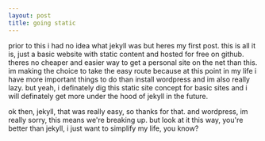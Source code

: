 ```yaml
---
layout: post
title: going static
---
```


prior to this i had no idea what jekyll was but heres my first post. this is all it is, just a basic website with static content and hosted for free on github. theres no cheaper and easier way to get a personal site on the net than this. im making the choice to take the easy route because at this point in my life i have more important things to do than install wordpress and im also really lazy. but yeah, i definately dig this static site concept for basic sites and i will definately get more under the hood of jekyll in the future. 

ok then, jekyll, that was really easy, so thanks for that. and wordpress, im really sorry, this means we're breaking up. but look at it this way, you're better than jekyll, i just want to simplify my life, you know?
